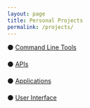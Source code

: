 ```yaml
---
layout: page
title: Personal Projects
permalink: /projects/
---
```


<section class="intro">
  <div class="container">
    <p>⚫ <a href="{{ '/work/cli' | prepend: site.baseurl | prepend: site.url }}">Command Line Tools</a></p>
    <p>⚫ <a href="{{ '/work/api' | prepend: site.baseurl | prepend: site.url }}">APIs</a></p>
    <p>⚫ <a href="{{ '/work/webapp' | prepend: site.baseurl | prepend: site.url }}">Applications</a></p>
    <p>⚫ <a href="{{ '/work/ui' | prepend: site.baseurl | prepend: site.url }}">User Interface</a></p>
  </div>
  <br>
</section>

